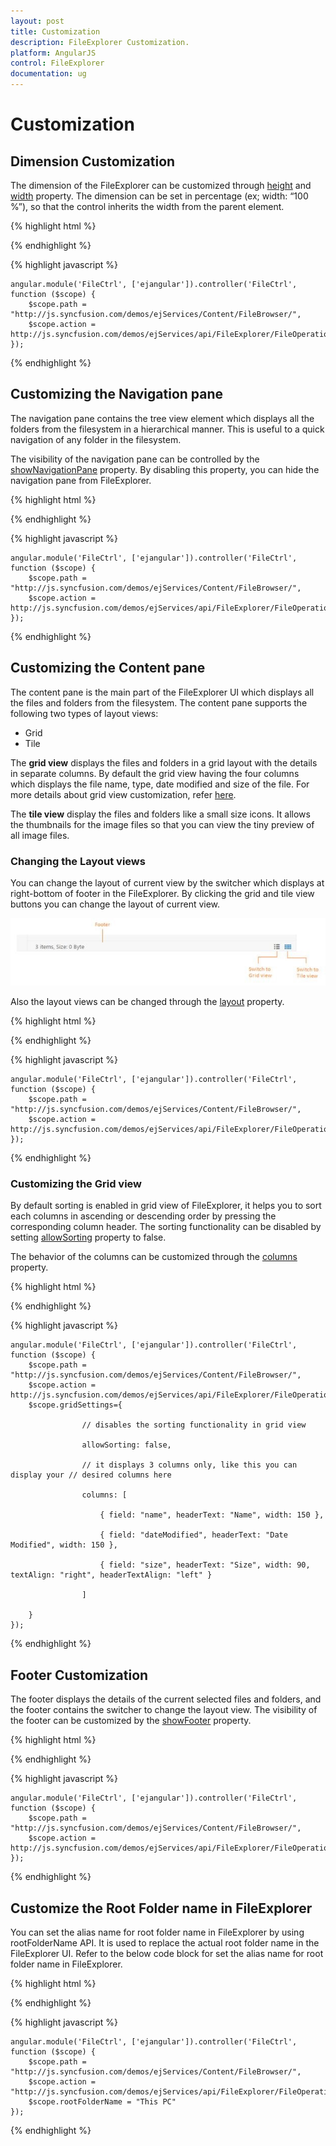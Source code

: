 ```yaml
---
layout: post
title: Customization
description: FileExplorer Customization.
platform: AngularJS
control: FileExplorer
documentation: ug
---
```


# Customization

## Dimension Customization

The dimension of the FileExplorer can be customized through [height](http://help.syncfusion.com/api/js/ejfileexplorer#members:height) and [width](http://help.syncfusion.com/api/js/ejfileexplorer#members:width) property. The dimension can be set in percentage (ex; width: “100 %”), so that the control inherits the width from the parent element. 

{% highlight html %}

<div id="fileExplorer" ej-fileexplorer e-path="path" e-ajaxaction="action" e-isresponsive="true" e-width="300px" e-height="900px" ></div>

{% endhighlight %}

{% highlight javascript %}

    angular.module('FileCtrl', ['ejangular']).controller('FileCtrl', function ($scope) {
        $scope.path = "http://js.syncfusion.com/demos/ejServices/Content/FileBrowser/",
        $scope.action = http://js.syncfusion.com/demos/ejServices/api/FileExplorer/FileOperations
    });

{% endhighlight %}

## Customizing the Navigation pane

The navigation pane contains the tree view element which displays all the folders from the filesystem in a hierarchical manner. This is useful to a quick navigation of any folder in the filesystem.

The visibility of the navigation pane can be controlled by the [showNavigationPane](http://help.syncfusion.com/api/js/ejfileexplorer#members:shownavigationpane) property. By disabling this property, you can hide the navigation pane from FileExplorer. 


{% highlight html %}

<div id="fileExplorer" ej-fileexplorer e-path="path" e-ajaxaction="action" e-isresponsive="true" e-shownavigationpane="false" ></div>

{% endhighlight %}

{% highlight javascript %}

    angular.module('FileCtrl', ['ejangular']).controller('FileCtrl', function ($scope) {
        $scope.path = "http://js.syncfusion.com/demos/ejServices/Content/FileBrowser/",
        $scope.action = http://js.syncfusion.com/demos/ejServices/api/FileExplorer/FileOperations
    });

{% endhighlight %}

## Customizing the Content pane

The content pane is the main part of the FileExplorer UI which displays all the files and folders from the filesystem. The content pane supports the following two types of layout views:

* Grid
* Tile

The **grid  view** displays the files and folders in a grid layout with the details in separate columns. By default the grid view having the four columns which displays the file name, type, date modified and size of the file. For more details about grid view customization, refer [here](#customizing-the-grid).

The **tile view** display the files and folders like a small size icons. It allows the thumbnails for the image files so that you can view the tiny preview of all image files.

### Changing the Layout views	

You can change the layout of current view by the switcher which displays at right-bottom of footer in the FileExplorer. By clicking the grid and tile view buttons you can change the layout of current view.

![](Customization_images/Customization_img1.png)


Also the layout views can be changed through the [layout](http://help.syncfusion.com/api/js/ejfileexplorer#members:layout) property. 


{% highlight html %}

<div id="fileExplorer" ej-fileexplorer e-path="path" e-ajaxaction="action" e-isresponsive="true" e-layout="tile" ></div>

{% endhighlight %}

{% highlight javascript %}

    angular.module('FileCtrl', ['ejangular']).controller('FileCtrl', function ($scope) {
        $scope.path = "http://js.syncfusion.com/demos/ejServices/Content/FileBrowser/",
        $scope.action = http://js.syncfusion.com/demos/ejServices/api/FileExplorer/FileOperations
    });

{% endhighlight %}

### Customizing the Grid view

By default sorting is enabled in grid view of FileExplorer, it helps you to sort each columns in ascending or descending order by pressing the corresponding column header. The sorting functionality can be disabled by setting [allowSorting](http://help.syncfusion.com/api/js/ejfileexplorer#members:gridsettings-allowsorting) property to false.

The behavior of the columns can be customized through the [columns](http://help.syncfusion.com/api/js/ejfileexplorer#members:gridsettings-columns) property. 


{% highlight html %}

<div id="fileExplorer" ej-fileexplorer e-path="path" e-ajaxaction="action" e-isresponsive="true" e-gridsettings="gridSettings" ></div>

{% endhighlight %}

{% highlight javascript %}

    angular.module('FileCtrl', ['ejangular']).controller('FileCtrl', function ($scope) {
        $scope.path = "http://js.syncfusion.com/demos/ejServices/Content/FileBrowser/",
        $scope.action = http://js.syncfusion.com/demos/ejServices/api/FileExplorer/FileOperations,
        $scope.gridSettings={

                    // disables the sorting functionality in grid view

                    allowSorting: false,

                    // it displays 3 columns only, like this you can display your // desired columns here

                    columns: [

                        { field: "name", headerText: "Name", width: 150 },

                        { field: "dateModified", headerText: "Date Modified", width: 150 },

                        { field: "size", headerText: "Size", width: 90, textAlign: "right", headerTextAlign: "left" }

                    ]

        }
    });

{% endhighlight %}

## Footer Customization 

The footer displays the details of the current selected files and folders, and the footer contains the switcher to change the layout view. The visibility of the footer can be customized by the [showFooter](http://help.syncfusion.com/api/js/ejfileexplorer#members:showfooter) property. 

{% highlight html %}

<div id="fileExplorer" ej-fileexplorer e-path="path" e-ajaxaction="action" e-isresponsive="true" e-showfooter="false" ></div>

{% endhighlight %}

{% highlight javascript %}

    angular.module('FileCtrl', ['ejangular']).controller('FileCtrl', function ($scope) {
        $scope.path = "http://js.syncfusion.com/demos/ejServices/Content/FileBrowser/",
        $scope.action = http://js.syncfusion.com/demos/ejServices/api/FileExplorer/FileOperations
    });

{% endhighlight %}

## Customize the Root Folder name in FileExplorer

You can set the alias name for root folder name in FileExplorer by using rootFolderName API. It is used to replace the actual root folder name in the FileExplorer UI. Refer to the below code block for set the alias name for root folder name in FileExplorer.  

{% highlight html %}

<div id="root" ej-fileexplorer e-path="path" e-ajaxaction="action" e-isresponsive="true" e-rootfoldername="rootFolderName" ></div>

{% endhighlight %}

{% highlight javascript %}

    angular.module('FileCtrl', ['ejangular']).controller('FileCtrl', function ($scope) {
        $scope.path = "http://js.syncfusion.com/demos/ejServices/Content/FileBrowser/",
        $scope.action = "http://js.syncfusion.com/demos/ejServices/api/FileExplorer/FileOperations",
        $scope.rootFolderName = "This PC"
    });

{% endhighlight %}
